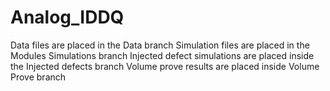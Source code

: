 # Analog_IDDQ

Data files are placed in the Data branch
Simulation files are placed in the Modules Simulations branch
Injected defect simulations are placed inside the Injected defects branch
Volume prove results are placed inside Volume Prove branch
